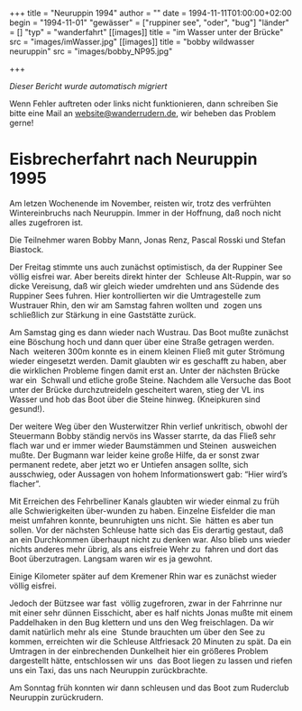+++
title = "Neuruppin 1994"
author = ""
date = 1994-11-11T01:00:00+02:00
begin = "1994-11-01"
"gewässer" = ["ruppiner see", "oder", "bug"]
"länder" = []
"typ" = "wanderfahrt"
[[images]]
title = "im Wasser unter der Brücke"
src = "images/imWasser.jpg"
[[images]]
title = "bobby wildwasser neuruppin"
src = "images/bobby_NP95.jpg"

+++


*Dieser Bericht wurde automatisch migriert*

Wenn Fehler auftreten oder links nicht funktionieren, dann schreiben Sie bitte eine Mail an website@wanderrudern.de, wir beheben das Problem gerne!



# Eisbrecherfahrt nach Neuruppin 1995


Am letzen Wochenende im November, reisten wir, trotz des verfrühten Wintereinbruchs nach Neuruppin. Immer in der Hoffnung, daß noch nicht alles zugefroren ist.

Die Teilnehmer waren Bobby Mann, Jonas Renz, Pascal Rosski und Stefan Biastock.

Der Freitag stimmte uns auch zunächst optimistisch, da der Ruppiner See völlig eisfrei war. Aber bereits direkt hinter der  Schleuse Alt-Ruppin, war so dicke Vereisung, daß wir gleich wieder umdrehten und ans Südende des Ruppiner Sees fuhren. Hier kontrollierten wir die Umtragestelle zum Wustrauer Rhin, den wir am Samstag fahren wollten und  zogen uns schließlich zur Stärkung in eine Gaststätte zurück.

Am Samstag ging es dann wieder nach Wustrau. Das Boot mußte zunächst eine Böschung hoch und dann quer über eine Straße getragen werden. Nach  weiteren 300m konnte es in einem kleinen Fließ mit guter Strömung wieder eingesetzt werden. Damit glaubten wir es geschafft zu haben, aber die wirklichen Probleme fingen damit erst an. Unter der nächsten Brücke war ein  Schwall und etliche große Steine. Nachdem alle Versuche das Boot unter der Brücke durchzutreideln gescheitert waren, stieg der VL ins Wasser und hob das Boot über die Steine hinweg. (Kneipkuren sind gesund!).

Der weitere Weg über den Wusterwitzer Rhin verlief unkritisch, obwohl der Steuermann Bobby ständig nervös ins Wasser starrte, da das Fließ sehr flach war und er immer wieder Baumstämmen und Steinen  ausweichen mußte. Der Bugmann war leider keine große Hilfe, da er sonst zwar permanent redete, aber jetzt wo er Untiefen ansagen sollte, sich ausschwieg, oder Aussagen von hohem Informationswert gab: “Hier wird’s  flacher”.

Mit Erreichen des Fehrbelliner Kanals glaubten wir wieder einmal zu früh alle Schwierigkeiten über-wunden zu haben. Einzelne Eisfelder die man meist umfahren konnte, beunruhigten uns nicht. Sie  hätten es aber tun sollen. Vor der nächsten Schleuse hatte sich das Eis derartig gestaut, daß an ein Durchkommen überhaupt nicht zu denken war. Also blieb uns wieder nichts anderes mehr übrig, als ans eisfreie Wehr zu  fahren und dort das Boot überzutragen. Langsam waren wir es ja gewohnt.

Einige Kilometer später auf dem Kremener Rhin war es zunächst wieder völlig eisfrei.

Jedoch der Bützsee war fast  völlig zugefroren, zwar in der Fahrrinne nur mit einer sehr dünnen Eisschicht, aber es half nichts Jonas mußte mit einem Paddelhaken in den Bug klettern und uns den Weg freischlagen. Da wir damit natürlich mehr als eine  Stunde brauchten um über den See zu kommen, erreichten wir die Schleuse Altfriesack 20 Minuten zu spät. Da ein Umtragen in der einbrechenden Dunkelheit hier ein größeres Problem dargestellt hätte, entschlossen wir uns  das Boot liegen zu lassen und riefen uns ein Taxi, das uns nach Neuruppin zurückbrachte.

Am Sonntag früh konnten wir dann schleusen und das Boot zum Ruderclub Neuruppin zurückrudern.